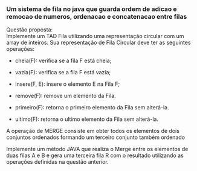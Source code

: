 ### Um sistema de fila no java que guarda ordem de adicao e remocao de numeros, ordenacao e concatenacao entre filas


Questão proposta:<br>
Implemente um TAD Fila utilizando uma representação circular com um array de inteiros. Sua representação de Fila Circular deve ter as seguintes operações:

- cheia(F): verifica se a fila F está cheia;

- vazia(F): verifica se a fila F está vazia;

- insere(F, E): insere o elemento E na Fila F;

- remove(F): remove um elemento da Fila.

- primeiro(F): retorna o primeiro elemento da Fila sem alterá-la.

- ultimo(F): retorna o ultimo elemento da Fila sem alterá-la.

A operação de MERGE consiste em obter todos os elementos de dois conjuntos ordenados formando um terceiro conjunto também ordenado

Implemente um método JAVA que realiza o Merge entre os elementos de duas filas A e B e gera uma terceira fila R com o resultado utilizando as operações definidas na questão anterior.
